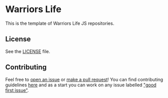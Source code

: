 # Warriors Life
This is the template of Warriors Life JS repositories.

## License
See the [LICENSE](LICENSE) file.

## Contributing
Feel free to [open an issue](https://github.com/warriors-life/.warriors-life-template-js/issues/new) or [make a pull request](https://github.com/warriors-life/.warriors-life-template-js/pulls)! You can find contributing guidelines [here](CONTIBUTING.md) and as a start you can work on any issue labelled ["good first issue"](https://github.com/warriors-life/.warriors-life-template-js/issues?q=is%3Aissue+is%3Aopen+label%3A%22good+first+issue%22).
